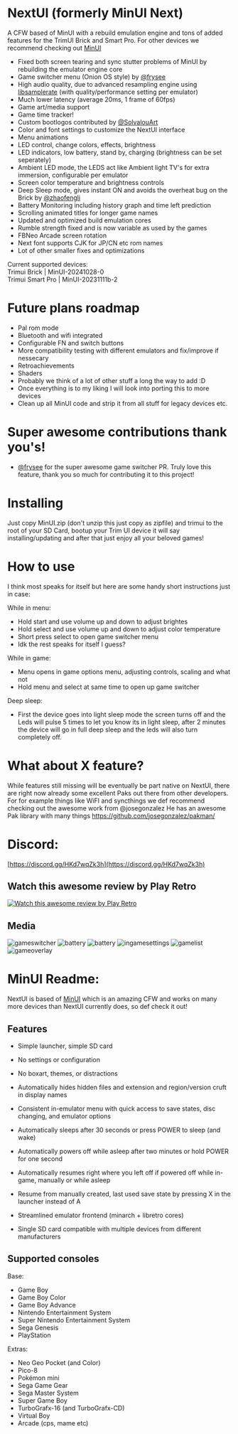 # NextUI (formerly MinUI Next)
A CFW based of MinUI with a rebuild emulation engine and tons of added features for the TrimUI Brick and Smart Pro. For other devices we recommend checking out [MinUI](https://github.com/shauninman/MinUI)
- Fixed both screen tearing and sync stutter problems of MinUI by rebuilding the emulator engine core
- Game switcher menu (Onion OS style) by [@frysee](https://github.com/frysee)
- High audio quality, due to advanced resampling engine using [libsamplerate](https://github.com/libsndfile/libsamplerate) (with quality/performance setting per emulator)
- Much lower latency (average 20ms, 1 frame of 60fps)
- Game art/media support
- Game time tracker!
- Custom bootlogos contributed by [@SolvalouArt](https://bsky.app/profile/solvalouart.bsky.social)
- Color and font settings to customize the NextUI interface
- Menu animations
- LED control, change colors, effects, brightness
- LED indicators, low battery, stand by, charging (brightness can be set seperately)
- Ambient LED mode, the LEDS act like Ambient light TV's for extra immersion, configurable per emulator
- Screen color temperature and brightness controls
- Deep Sleep mode, gives instant ON and avoids the overheat bug on the Brick by [@zhaofengli](https://github.com/zhaofengli)
- Battery Monitoring including history graph and time left prediction
- Scrolling animated titles for longer game names
- Updated and optimized build emulation cores
- Rumble strength fixed and is now variable as used by the games
- FBNeo Arcade screen rotation
- Next font supports CJK for JP/CN etc rom names
- Lot of other smaller fixes and optimizations

Current supported devices:   
Trimui Brick | MinUI-20241028-0   
Trimui Smart Pro | MinUI-20231111b-2 

# Future plans roadmap
- Pal rom mode
- Bluetooth and wifi integrated
- Configurable FN and switch buttons
- More compatibility testing with different emulators and fix/improve if nessecary
- Retroachievements
- Shaders
- Probably we think of a lot of other stuff a long the way to add :D
- Once everything is to my liking I will look into porting this to more devices
- Clean up all MinUI code and strip it from all stuff for legacy devices etc. 

# Super awesome contributions thank you's!
- [@frysee](https://github.com/frysee) for the super awesome game switcher PR. Truly love this feature, thank you so much for contributing it to this project!
  
# Installing   

Just copy MinUI.zip (don't unzip this just copy as zipfile) and trimui to the root of your SD Card, bootup your Trim UI device it will say installing/updating and after that just enjoy all your beloved games!

# How to use
I think most speaks for itself but here are some handy short instructions just in case:
   
While in menu:   
- Hold start and use volume up and down to adjust brightes
- Hold select and use volume up and down to adjust color temperature
- Short press select to open game switcher menu
- Idk the rest speaks for itself I guess?
   
While in game:   
- Menu opens in game options menu, adjusting controls, scaling and what not
- Hold menu and select at same time to open up game switcher
    
Deep sleep:   
- First the device goes into light sleep mode the screen turns off and the Leds will pulse 5 times to let you know its in light sleep, after 2 minutes the device will go in full deep sleep and the leds will also turn completely off. 

# What about X feature? 
While features still missing will be eventually be part native on NextUI, there are right now already some excellent Paks out there from other developers. For for example things like WiFI and syncthings we def recommend checking out the awesome work from @josegonzalez He has an awesome Pak library with many things
https://github.com/josegonzalez/pakman/

# Discord:   
[https://discord.gg/HKd7wqZk3h](https://discord.gg/HKd7wqZk3h)


## Watch this awesome review by Play Retro
[![Watch this awesome review by Play Retro](https://img.youtube.com/vi/m_7ObMHAFK4/maxresdefault.jpg)](https://www.youtube.com/watch?v=m_7ObMHAFK4)

## Media
![gameswitcher](https://github.com/user-attachments/assets/4c71dc26-d071-48cf-836e-83bd9a248a32)
![battery](https://github.com/user-attachments/assets/5f8a6f85-7bb7-41b0-95ab-468229a7f443)
![battery](https://github.com/user-attachments/assets/9e7c14b3-757d-4e01-b381-71897e6dc4e2)
![ingamesettings](https://github.com/user-attachments/assets/73fbed30-7aaa-420b-bb53-74dd50160434)
![gamelist](https://github.com/user-attachments/assets/ed0d2552-04c1-40a3-9eb2-14406e83b09a)
![gameoverlay](https://github.com/user-attachments/assets/a7c99784-fa48-4d3e-a64b-28e7149d929a)

# MinUI Readme:
NextUI is based of [MinUI](https://github.com/shauninman/MinUI) which is an amazing CFW and works on many more devices than NextUI currently does, so def check it out!

## Features

- Simple launcher, simple SD card
- No settings or configuration
- No boxart, themes, or distractions
- Automatically hides hidden files
  and extension and region/version 
  cruft in display names

- Consistent in-emulator menu with
  quick access to save states, disc
  changing, and emulator options
- Automatically sleeps after 30 seconds 
  or press POWER to sleep (and wake)
- Automatically powers off while asleep
  after two minutes or hold POWER for
  one second
- Automatically resumes right where
  you left off if powered off while
  in-game, manually or while asleep
- Resume from manually created, last 
  used save state by pressing X in 
  the launcher instead of A
- Streamlined emulator frontend 
  (minarch + libretro cores)
- Single SD card compatible with
  multiple devices from different
  manufacturers

## Supported consoles

Base:

- Game Boy
- Game Boy Color
- Game Boy Advance
- Nintendo Entertainment System
- Super Nintendo Entertainment System
- Sega Genesis
- PlayStation

Extras:

- Neo Geo Pocket (and Color)
- Pico-8
- Pokémon mini
- Sega Game Gear
- Sega Master System
- Super Game Boy
- TurboGrafx-16 (and TurboGrafx-CD)
- Virtual Boy
- Arcade (cps, mame etc)
   
